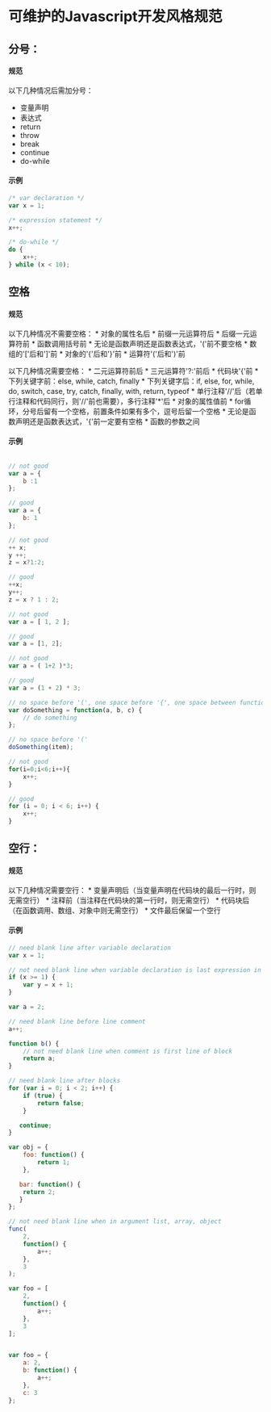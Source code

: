 # 可维护的Javascript开发风格规范


## 分号：

#### 规范
以下几种情况后需加分号：
* 变量声明
* 表达式
* return
* throw
* break
* continue
* do-while

#### 示例
```javascript
/* var declaration */
var x = 1;

/* expression statement */
x++;

/* do-while */
do {
    x++;
} while (x < 10);
```

## 空格
#### 规范
以下几种情况不需要空格：
	* 对象的属性名后
	* 前缀一元运算符后
	* 后缀一元运算符前
	* 函数调用括号前
	* 无论是函数声明还是函数表达式，'('前不要空格
	* 数组的'['后和']'前
	* 对象的'{'后和'}'前
	* 运算符'('后和')'前
	
以下几种情况需要空格：
	* 二元运算符前后
	* 三元运算符'?:'前后
	* 代码块'{'前
	* 下列关键字前：else, while, catch, finally
	* 下列关键字后：if, else, for, while, do, switch, case, try, catch, finally, with, return, typeof
	* 单行注释'//'后（若单行注释和代码同行，则'//'前也需要），多行注释'*'后
	* 对象的属性值前
	* for循环，分号后留有一个空格，前置条件如果有多个，逗号后留一个空格
	* 无论是函数声明还是函数表达式，'{'前一定要有空格
	* 函数的参数之间
	
#### 示例

```javascript

// not good
var a = {
    b :1
};

// good
var a = {
    b: 1
};

// not good
++ x;
y ++;
z = x?1:2;

// good
++x;
y++;
z = x ? 1 : 2;

// not good
var a = [ 1, 2 ];

// good
var a = [1, 2];

// not good
var a = ( 1+2 )*3;

// good
var a = (1 + 2) * 3;

// no space before '(', one space before '{', one space between function parameters
var doSomething = function(a, b, c) {
    // do something
};

// no space before '('
doSomething(item);

// not good
for(i=0;i<6;i++){
    x++;
}

// good
for (i = 0; i < 6; i++) {
    x++;
}

```

## 空行：
#### 规范
以下几种情况需要空行：
	* 变量声明后（当变量声明在代码块的最后一行时，则无需空行）
	* 注释前（当注释在代码块的第一行时，则无需空行）
	* 代码块后（在函数调用、数组、对象中则无需空行）
	* 文件最后保留一个空行


#### 示例
```javascript
// need blank line after variable declaration
var x = 1;

// not need blank line when variable declaration is last expression in the current block
if (x >= 1) {
    var y = x + 1;
}

var a = 2;

// need blank line before line comment
a++;

function b() {
    // not need blank line when comment is first line of block
    return a;
}

// need blank line after blocks
for (var i = 0; i < 2; i++) {
    if (true) {
        return false;
    }

   continue;
}

var obj = {
    foo: function() {
        return 1;
    },

   bar: function() {
    return 2;
   }
};

// not need blank line when in argument list, array, object
func(
    2,
    function() {
        a++;
    },
    3
);

var foo = [
    2,
    function() {
        a++;
    },
    3
];


var foo = {
    a: 2,
    b: function() {
        a++;
    },
    c: 3
};
```

